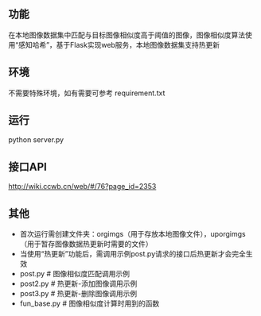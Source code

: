 ## 功能
在本地图像数据集中匹配与目标图像相似度高于阈值的图像，图像相似度算法使用“感知哈希”，基于Flask实现web服务，本地图像数据集支持热更新

## 环境
不需要特殊环境，如有需要可参考 requirement.txt

## 运行
python server.py

## 接口API
http://wiki.ccwb.cn/web/#/76?page_id=2353

## 其他
* 首次运行需创建文件夹：orgimgs（用于存放本地图像文件），uporgimgs（用于暂存图像数据热更新时需要的文件）
* 当使用“热更新”功能后，需调用示例post.py请求的接口后热更新才会完全生效
* post.py # 图像相似度匹配调用示例
* post2.py # 热更新-添加图像调用示例
* post3.py # 热更新-删除图像调用示例
* fun_base.py # 图像相似度计算时用到的函数
